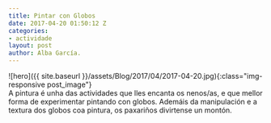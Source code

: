 ```yaml
---
title: Pintar con Globos
date: 2017-04-20 01:50:12 Z
categories:
- actividade
layout: post
author: Alba García.
---
```


![hero]({{ site.baseurl }}/assets/Blog/2017/04/2017-04-20.jpg){:class="img-responsive post_image"}
<br>
A pintura é unha das actividades que lles encanta os nenos/as, e que mellor forma de experimentar pintando con globos.
Ademáis da manipulación e a textura dos globos coa pintura, os paxariños divirtense un montón.

